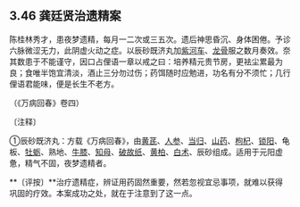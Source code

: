## 3.46 龚廷贤治遗精案

陈桂林秀才，患夜梦遗精，每月一二次或三五次。遗后神思昏沉、身体困倦。予诊六脉微涩无力，此阴虚火动之症。以辰砂既济丸加[紫河车](https://www.gmzyjc.com/read/bc/bc17-0.2.17.0.0.md)、[龙骨](https://www.gmzyjc.com/read/bc/bc09-0.1.3.0.0.md)服之数月奏效。奈其数患于不能谨守，因口占俚语一章以戒之曰：培养精元贵节房，更袪尘累最为良；食唯半饱宜清淡，酒止三分勿过伤；药饵随时应勉进，功名有分不须忙；几行俚语君能味，便是长生不老方。

（《万病回春》卷四）

〔注释〕

①辰砂既济丸：方载《万病回春》，由[黄芪](https://www.gmzyjc.com/read/bc/bc17-0.1.4.0.0.md)、[人参](https://www.gmzyjc.com/read/bc/bc17-0.1.1.0.0.md)、[当归](https://www.gmzyjc.com/read/bc/bc17-0.3.3.0.0.md)、[山药](https://www.gmzyjc.com/read/bc/bc17-0.1.6.0.0.md)、[枸杞](https://www.gmzyjc.com/read/bc/bc17-0.4.8.0.0.md)、[锁阳](https://www.gmzyjc.com/read/bc/bc17-0.2.4.0.0.md)、龟板、[牡蛎](https://www.gmzyjc.com/read/bc/bc09-0.1.5.0.0.md)、熟地、[牛膝](https://www.gmzyjc.com/read/bc/bc12-0.0.21.0.0.md)、[知母](https://www.gmzyjc.com/read/bc/bc03-0.1.2.0.0.md)、[破故纸](https://www.gmzyjc.com/read/bc/bc17-0.2.8.0.0.md)、[黄柏](https://www.gmzyjc.com/read/bc/bc03-0.2.3.0.0.md)、[白术](https://www.gmzyjc.com/read/bc/bc17-0.1.5.0.0.md)、辰砂组成。适用于元阳虚惫，精气不固，夜梦遗精者。

**〔评按〕**治疗遗精症，辨证用药固然重要，然若忽视宜忌事项，就难以获得巩固的疗效。本案成功之处，就在于注意到了这一点。
